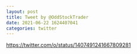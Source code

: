 ```yaml
--- 
layout: post 
title: Tweet by @OddStockTrader 
date: 2021-06-22 1624407041 
categories: twitter 
--- 
```

https://twitter.com/o/status/1407491241667809281